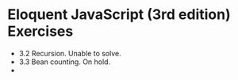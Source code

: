 # Eloquent JavaScript (3rd edition) Exercises


* 3.2 Recursion. Unable to solve.
* 3.3 Bean counting. On hold.
* 
